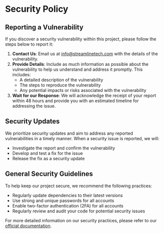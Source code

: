 # Security Policy

## Reporting a Vulnerability

If you discover a security vulnerability within this project, please follow the steps below to report it:

1. **Contact Us**: Email us at [info@streamlinetech.com](mailto:streamlinetech@gmail.com) with the details of the vulnerability.
2. **Provide Details**: Include as much information as possible about the vulnerability to help us understand and address it promptly. This includes:
   - A detailed description of the vulnerability
   - The steps to reproduce the vulnerability
   - Any potential impacts or risks associated with the vulnerability
3. **Wait for our Response**: We will acknowledge the receipt of your report within 48 hours and provide you with an estimated timeline for addressing the issue.

## Security Updates

We prioritize security updates and aim to address any reported vulnerabilities in a timely manner. When a security issue is reported, we will:

- Investigate the report and confirm the vulnerability
- Develop and test a fix for the issue
- Release the fix as a security update

## General Security Guidelines

To help keep our project secure, we recommend the following practices:

- Regularly update dependencies to their latest versions
- Use strong and unique passwords for all accounts
- Enable two-factor authentication (2FA) for all accounts
- Regularly review and audit your code for potential security issues

For more detailed information on our security practices, please refer to our [official documentation](https://docs.github.com/en/code-security/getting-started/adding-a-security-policy-to-your-repository).
